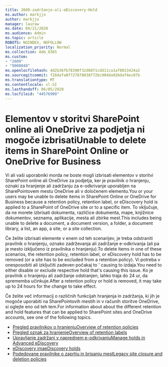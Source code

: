 ```yaml
---
title: 2609-zadržanje-ali-eDiscovery-Hold
ms.author: markjjo
author: markjjo
manager: lauraw
ms.date: 04/21/2020
ms.audience: Admin
ms.topic: article
ROBOTS: NOINDEX, NOFOLLOW
localization_priority: Normal
ms.collection: Adm_O365
ms.custom:
- "2609"
- "9000048"
ms.openlocfilehash: 4d2b36fb78390f32d68f1cdd11ca1af8013424a2
ms.sourcegitcommit: f28dafa0f727870038f72bc904da926daf4ec07b
ms.translationtype: MT
ms.contentlocale: sl-SI
ms.lasthandoff: 06/05/2020
ms.locfileid: "44576900"
---
```

# <a name="unable-to-delete-items-in-sharepoint-online-or-onedrive-for-business"></a><span data-ttu-id="f0f15-102">Elementov v storitvi SharePoint online ali OneDrive za podjetja ni mogoče izbrisati</span><span class="sxs-lookup"><span data-stu-id="f0f15-102">Unable to delete items in SharePoint Online or OneDrive for Business</span></span>

<span data-ttu-id="f0f15-103">Vi ali vaši uporabniki morda ne boste mogli izbrisati elementov v storitvi SharePoint online ali OneDrive za podjetja, ker je pravilnik o hranjenju, oznaki za hranjenje ali zadržanju za e-odkrivanje uporabljen na SharePointovem mestu OneDrive ali v določenem elementu.</span><span class="sxs-lookup"><span data-stu-id="f0f15-103">You or your users may be unable to delete items in SharePoint Online or OneDrive for Business because a retention policy, retention label, or eDiscovery hold is applied to a SharePoint of OneDrive site or to a specific item.</span></span> <span data-ttu-id="f0f15-104">To vključuje, da ne morete izbrisati dokumenta, različice dokumenta, mape, knjižnice dokumentov, seznama, aplikacije, mesta ali zbirke mest.</span><span class="sxs-lookup"><span data-stu-id="f0f15-104">This includes being unable to delete a document, a document version, a folder, a document library, a list, an app, a site, or a site collection.</span></span> 

<span data-ttu-id="f0f15-105">Če želite izbrisati elemente v enem od teh scenarijev, je treba odstraniti pravilnik o hranjenju, oznako zadrževanja ali zadržanje e-odkrivanja (ali pa je mesto izključeno iz pravilnika o hranjenju).</span><span class="sxs-lookup"><span data-stu-id="f0f15-105">To delete items in one of these scenarios, the retention policy, retention label, or eDiscovery hold has to be removed (or a site has to be excluded from a retention policy).</span></span> <span data-ttu-id="f0f15-106">Vi potreba v onesposobiti ali izključiti zadeven počakaj to ' causing to izdaja.</span><span class="sxs-lookup"><span data-stu-id="f0f15-106">You need to either disable or exclude respective hold that's causing this issue.</span></span> <span data-ttu-id="f0f15-107">Ko je pravilnik o hranjenju ali zadržanje odstranjen, lahko traja do 24 ur, da sprememba učinkuje.</span><span class="sxs-lookup"><span data-stu-id="f0f15-107">After a retention policy or hold is removed, it may take up to 24 hours for the change to take effect.</span></span> 

<span data-ttu-id="f0f15-108">Če želite več informacij o različnih funkcijah hranjenja in zadržanja, ki jih je mogoče uporabiti na SharePointovih mestih in v računih storitve OneDrive, si oglejte eno od teh tem.</span><span class="sxs-lookup"><span data-stu-id="f0f15-108">For information about about the different retention and hold features that can be applied to SharePoint sites and OneDrive accounts, see one of the following topics.</span></span>

- [<span data-ttu-id="f0f15-109">Pregled pravilnikov o hranjenju</span><span class="sxs-lookup"><span data-stu-id="f0f15-109">Overview of retention policies</span></span>](https://docs.microsoft.com/microsoft-365/compliance/retention-policies)
- [<span data-ttu-id="f0f15-110">Pregled oznak za hranjenje</span><span class="sxs-lookup"><span data-stu-id="f0f15-110">Overview of retention labels</span></span>](https://docs.microsoft.com/microsoft-365/compliance/labels)
- [<span data-ttu-id="f0f15-111">Upravljanje zadržanj v naprednem e-odkrivanju</span><span class="sxs-lookup"><span data-stu-id="f0f15-111">Manage holds in Advanced eDiscovery</span></span>](https://docs.microsoft.com/microsoft-365/compliance/managing-holds)
- [<span data-ttu-id="f0f15-112">eDiscovery ima</span><span class="sxs-lookup"><span data-stu-id="f0f15-112">eDiscovery holds</span></span>](https://docs.microsoft.com/microsoft-365/compliance/ediscovery-cases#step-4-place-content-locations-on-hold)
- [<span data-ttu-id="f0f15-113">Podedovane pravilnike o zaprtju in brisanju mest</span><span class="sxs-lookup"><span data-stu-id="f0f15-113">Legacy site closure and deletion policies</span></span>](https://support.office.com/article/Use-policies-for-site-closure-and-deletion-A8280D82-27FD-48C5-9ADF-8A5431208BA5)